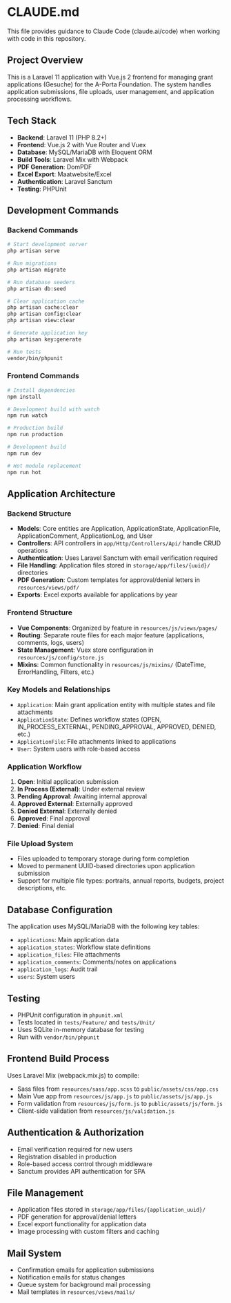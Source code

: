 # CLAUDE.md

This file provides guidance to Claude Code (claude.ai/code) when working with code in this repository.

## Project Overview

This is a Laravel 11 application with Vue.js 2 frontend for managing grant applications (Gesuche) for the A-Porta Foundation. The system handles application submissions, file uploads, user management, and application processing workflows.

## Tech Stack

- **Backend**: Laravel 11 (PHP 8.2+)
- **Frontend**: Vue.js 2 with Vue Router and Vuex
- **Database**: MySQL/MariaDB with Eloquent ORM
- **Build Tools**: Laravel Mix with Webpack
- **PDF Generation**: DomPDF
- **Excel Export**: Maatwebsite/Excel
- **Authentication**: Laravel Sanctum
- **Testing**: PHPUnit

## Development Commands

### Backend Commands
```bash
# Start development server
php artisan serve

# Run migrations
php artisan migrate

# Run database seeders  
php artisan db:seed

# Clear application cache
php artisan cache:clear
php artisan config:clear
php artisan view:clear

# Generate application key
php artisan key:generate

# Run tests
vendor/bin/phpunit
```

### Frontend Commands
```bash
# Install dependencies
npm install

# Development build with watch
npm run watch

# Production build
npm run production

# Development build
npm run dev

# Hot module replacement
npm run hot
```

## Application Architecture

### Backend Structure
- **Models**: Core entities are Application, ApplicationState, ApplicationFile, ApplicationComment, ApplicationLog, and User
- **Controllers**: API controllers in `app/Http/Controllers/Api/` handle CRUD operations
- **Authentication**: Uses Laravel Sanctum with email verification required
- **File Handling**: Application files stored in `storage/app/files/{uuid}/` directories
- **PDF Generation**: Custom templates for approval/denial letters in `resources/views/pdf/`
- **Exports**: Excel exports available for applications by year

### Frontend Structure
- **Vue Components**: Organized by feature in `resources/js/views/pages/`
- **Routing**: Separate route files for each major feature (applications, comments, logs, users)
- **State Management**: Vuex store configuration in `resources/js/config/store.js`
- **Mixins**: Common functionality in `resources/js/mixins/` (DateTime, ErrorHandling, Filters, etc.)

### Key Models and Relationships
- `Application`: Main grant application entity with multiple states and file attachments
- `ApplicationState`: Defines workflow states (OPEN, IN_PROCESS_EXTERNAL, PENDING_APPROVAL, APPROVED, DENIED, etc.)
- `ApplicationFile`: File attachments linked to applications
- `User`: System users with role-based access

### Application Workflow
1. **Open**: Initial application submission
2. **In Process (External)**: Under external review
3. **Pending Approval**: Awaiting internal approval
4. **Approved External**: Externally approved
5. **Denied External**: Externally denied  
6. **Approved**: Final approval
7. **Denied**: Final denial

### File Upload System
- Files uploaded to temporary storage during form completion
- Moved to permanent UUID-based directories upon application submission
- Support for multiple file types: portraits, annual reports, budgets, project descriptions, etc.

## Database Configuration

The application uses MySQL/MariaDB with the following key tables:
- `applications`: Main application data
- `application_states`: Workflow state definitions
- `application_files`: File attachments
- `application_comments`: Comments/notes on applications
- `application_logs`: Audit trail
- `users`: System users

## Testing

- PHPUnit configuration in `phpunit.xml`
- Tests located in `tests/Feature/` and `tests/Unit/`
- Uses SQLite in-memory database for testing
- Run with `vendor/bin/phpunit`

## Frontend Build Process

Uses Laravel Mix (webpack.mix.js) to compile:
- Sass files from `resources/sass/app.scss` to `public/assets/css/app.css`
- Main Vue app from `resources/js/app.js` to `public/assets/js/app.js`
- Form validation from `resources/js/form.js` to `public/assets/js/form.js`
- Client-side validation from `resources/js/validation.js`

## Authentication & Authorization

- Email verification required for new users
- Registration disabled in production
- Role-based access control through middleware
- Sanctum provides API authentication for SPA

## File Management

- Application files stored in `storage/app/files/{application_uuid}/`
- PDF generation for approval/denial letters
- Excel export functionality for application data
- Image processing with custom filters and caching

## Mail System

- Confirmation emails for application submissions
- Notification emails for status changes  
- Queue system for background mail processing
- Mail templates in `resources/views/mails/`
